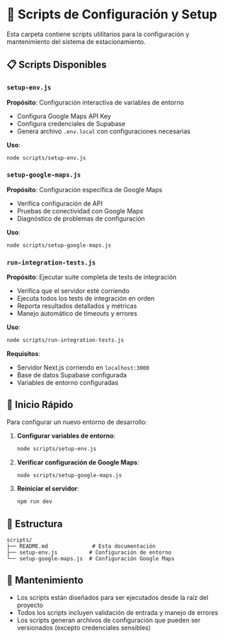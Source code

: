 # 📜 Scripts de Configuración y Setup

Esta carpeta contiene scripts utilitarios para la configuración y mantenimiento del sistema de estacionamiento.

## 📋 Scripts Disponibles

### `setup-env.js`
**Propósito**: Configuración interactiva de variables de entorno
- Configura Google Maps API Key
- Configura credenciales de Supabase
- Genera archivo `.env.local` con configuraciones necesarias

**Uso**:
```bash
node scripts/setup-env.js
```

### `setup-google-maps.js`
**Propósito**: Configuración específica de Google Maps
- Verifica configuración de API
- Pruebas de conectividad con Google Maps
- Diagnóstico de problemas de configuración

**Uso**:
```bash
node scripts/setup-google-maps.js
```

### `run-integration-tests.js`
**Propósito**: Ejecutar suite completa de tests de integración
- Verifica que el servidor esté corriendo
- Ejecuta todos los tests de integración en orden
- Reporta resultados detallados y métricas
- Manejo automático de timeouts y errores

**Uso**:
```bash
node scripts/run-integration-tests.js
```

**Requisitos**:
- Servidor Next.js corriendo en `localhost:3000`
- Base de datos Supabase configurada
- Variables de entorno configuradas

## 🚀 Inicio Rápido

Para configurar un nuevo entorno de desarrollo:

1. **Configurar variables de entorno**:
   ```bash
   node scripts/setup-env.js
   ```

2. **Verificar configuración de Google Maps**:
   ```bash
   node scripts/setup-google-maps.js
   ```

3. **Reiniciar el servidor**:
   ```bash
   npm run dev
   ```

## 📁 Estructura

```
scripts/
├── README.md              # Esta documentación
├── setup-env.js          # Configuración de entorno
└── setup-google-maps.js  # Configuración Google Maps
```

## 🔧 Mantenimiento

- Los scripts están diseñados para ser ejecutados desde la raíz del proyecto
- Todos los scripts incluyen validación de entrada y manejo de errores
- Los scripts generan archivos de configuración que pueden ser versionados (excepto credenciales sensibles)
